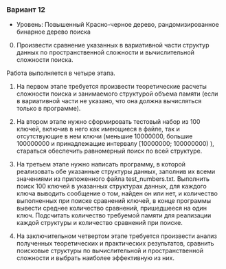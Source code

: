 ### Вариант 12
* Уровень: Повышенный
Красно-черное дерево, рандомизированное бинарное дерево поиска



0) Произвести сравнение указанных в вариативной части структур данных по
пространственной сложности и вычислительной сложности поиска.

Работа выполняется в четыре этапа.
1) На первом этапе требуется произвести теоретические расчеты сложности поиска и
занимаемого структурой объема памяти (если в вариативной части не указано, что она должна
вычисляться только в программе).

2) На втором этапе нужно сформировать тестовый набор из 100 ключей, включив в него как
имеющиеся в файле, так и отсутствующие в нем ключи (меньшие 10000000, большие 100000000 и
принадлежащие интервалу [10000000; 100000000) ), стараться обеспечить равномерный поиск по
всей структуре.

3) На третьем этапе нужно написать программу, в которой реализовать обе указанные
структуры данных, заполнив их всеми значениями из приложенного файла test_numbers.txt.
Выполнить поиск 100 ключей в указанных структурах данных, для каждого ключа выводить
сообщение о том, найден он или нет, и количество выполненных при поиске сравнений ключей, в
конце программы вывести среднее количество сравнений, пришедшееся на один ключ. Подсчитать
количество требуемой памяти для реализации каждой структуры и количество сравнений при
поиске.

4) На заключительном четвертом этапе требуется произвести анализ полученных
теоретических и практических результатов, сравнить поисковые структуры по вычислительной и
пространственной сложности и выбрать наиболее эффективную из них.